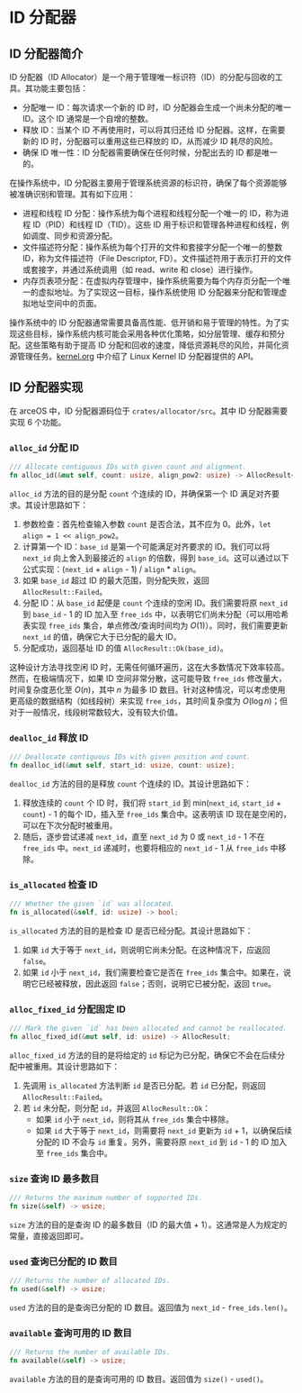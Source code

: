 # ID 分配器

## ID 分配器简介

ID 分配器（ID Allocator）是一个用于管理唯一标识符（ID）的分配与回收的工具。其功能主要包括：

- 分配唯一 ID：每次请求一个新的 ID 时，ID 分配器会生成一个尚未分配的唯一 ID。这个 ID 通常是一个自增的整数。
- 释放 ID：当某个 ID 不再使用时，可以将其归还给 ID 分配器。这样，在需要新的 ID 时，分配器可以重用这些已释放的 ID，从而减少 ID 耗尽的风险。
- 确保 ID 唯一性：ID 分配器需要确保在任何时候，分配出去的 ID 都是唯一的。

在操作系统中，ID 分配器主要用于管理系统资源的标识符，确保了每个资源能够被准确识别和管理。其有如下应用：

- 进程和线程 ID 分配：操作系统为每个进程和线程分配一个唯一的 ID，称为进程 ID（PID）和线程 ID（TID）。这些 ID 用于标识和管理各种进程和线程，例如调度、同步和资源分配。
- 文件描述符分配：操作系统为每个打开的文件和套接字分配一个唯一的整数 ID，称为文件描述符（File Descriptor, FD）。文件描述符用于表示打开的文件或套接字，并通过系统调用（如 read、write 和 close）进行操作。
- 内存页表项分配：在虚拟内存管理中，操作系统需要为每个内存页分配一个唯一的虚拟地址。为了实现这一目标，操作系统使用 ID 分配器来分配和管理虚拟地址空间中的页面。

操作系统中的 ID 分配器通常需要具备高性能、低开销和易于管理的特性。为了实现这些目标，操作系统内核可能会采用各种优化策略，如分层管理、缓存和预分配。这些策略有助于提高 ID 分配和回收的速度，降低资源耗尽的风险，并简化资源管理任务。[kernel.org](https://www.kernel.org/doc/html/latest/core-api/idr.html) 中介绍了 Linux Kernel ID 分配器提供的 API。

## ID 分配器实现

在 arceOS 中，ID 分配器源码位于 `crates/allocator/src`。其中 ID 分配器需要实现 6 个功能。

### `alloc_id` 分配 ID

```rust
/// Allocate contiguous IDs with given count and alignment.
fn alloc_id(&mut self, count: usize, align_pow2: usize) -> AllocResult<usize>;
```

`alloc_id` 方法的目的是分配 `count` 个连续的 ID，并确保第一个 ID 满足对齐要求。其设计思路如下：

1. 参数检查：首先检查输入参数 `count` 是否合法，其不应为 0。此外，`let align = 1 << align_pow2`。
1. 计算第一个 ID：`base_id` 是第一个可能满足对齐要求的 ID。我们可以将 `next_id` 向上舍入到最接近的 `align` 的倍数，得到 `base_id`。这可以通过以下公式实现：(`next_id` + `align` - 1) / `align` * `align`。
1. 如果 `base_id` 超过 ID 的最大范围，则分配失败，返回 `AllocResult::Failed`。
1. 分配 ID：从 `base_id` 起便是 `count` 个连续的空闲 ID。我们需要将原 `next_id` 到 `base_id` - 1 的 ID 加入至 `free_ids` 中，以表明它们尚未分配（可以用哈希表实现 `free_ids` 集合，单点修改/查询时间均为 $O(1)$）。同时，我们需要更新 `next_id` 的值，确保它大于已分配的最大 ID。
1. 分配成功，返回基址 ID 的值 `AllocResult::Ok(base_id)`。

这种设计方法寻找空闲 ID 时，无需任何循环遍历，这在大多数情况下效率较高。然而，在极端情况下，如果 ID 空间非常分散，这可能导致 `free_ids` 修改量大，时间复杂度恶化至 $O(n)$，其中 $n$ 为最多 ID 数目。针对这种情况，可以考虑使用更高级的数据结构（如线段树）来实现 `free_ids`，其时间复杂度为 $O(\log n)$；但对于一般情况，线段树常数较大，没有较大价值。

### `dealloc_id` 释放 ID

```rust
/// Deallocate contiguous IDs with given position and count.
fn dealloc_id(&mut self, start_id: usize, count: usize);
```

`dealloc_id` 方法的目的是释放 `count` 个连续的 ID。其设计思路如下：

1. 释放连续的 `count` 个 ID 时，我们将 `start_id` 到 min(`next_id`, `start_id` + `count`) - 1 的每个 ID，插入至 `free_ids` 集合中。这表明该 ID 现在是空闲的，可以在下次分配时被重用。
1. 随后，逐步尝试递减 `next_id`，直至 `next_id` 为 0 或 `next_id` - 1 不在 `free_ids` 中。`next_id` 递减时，也要将相应的 `next_id` - 1 从 `free_ids` 中移除。

### `is_allocated` 检查 ID

```rust
/// Whether the given `id` was allocated.
fn is_allocated(&self, id: usize) -> bool;
```

`is_allocated` 方法的目的是检查 ID 是否已经分配。其设计思路如下：

1. 如果 `id` 大于等于 `next_id`，则说明它尚未分配。在这种情况下，应返回 `false`。
1. 如果 `id` 小于 `next_id`，我们需要检查它是否在 `free_ids` 集合中。如果在，说明它已经被释放，因此返回 `false`；否则，说明它已被分配，返回 `true`。

### `alloc_fixed_id` 分配固定 ID

```rust
/// Mark the given `id` has been allocated and cannot be reallocated.
fn alloc_fixed_id(&mut self, id: usize) -> AllocResult;
```

`alloc_fixed_id` 方法的目的是将给定的 `id` 标记为已分配，确保它不会在后续分配中被重用。其设计思路如下：

1. 先调用 `is_allocated` 方法判断 `id` 是否已分配。若 `id` 已分配，则返回 `AllocResult::Failed`。
1. 若 `id` 未分配，则分配 `id`，并返回 `AllocResult::Ok`：
    - 如果 `id` 小于 `next_id`，则将其从 `free_ids` 集合中移除。
    - 如果 `id` 大于等于 `next_id`，则需要将 `next_id` 更新为 `id` + 1，以确保后续分配的 ID 不会与 `id` 重复。另外，需要将原 `next_id` 到 `id` - 1 的 ID 加入至 `free_ids` 集合中。

### `size` 查询 ID 最多数目

```rust
/// Returns the maximum number of supported IDs.
fn size(&self) -> usize;
```

`size` 方法的目的是查询 ID 的最多数目（ID 的最大值 + 1）。这通常是人为规定的常量，直接返回即可。

### `used` 查询已分配的 ID 数目

```rust
/// Returns the number of allocated IDs.
fn used(&self) -> usize;
```

`used` 方法的目的是查询已分配的 ID 数目。返回值为 `next_id` - `free_ids.len()`。

### `available` 查询可用的 ID 数目

```rust
/// Returns the number of available IDs.
fn available(&self) -> usize;
```

`available` 方法的目的是查询可用的 ID 数目。返回值为 `size()` - `used()`。
